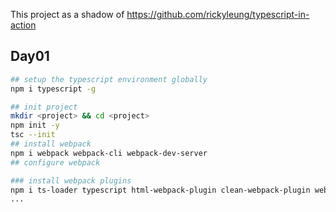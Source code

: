 This project as a shadow of https://github.com/rickyleung/typescript-in-action

## Day01

```sh
## setup the typescript environment globally
npm i typescript -g

## init project
mkdir <project> && cd <project>
npm init -y
tsc --init
## install webpack
npm i webpack webpack-cli webpack-dev-server
## configure webpack

### install webpack plugins
npm i ts-loader typescript html-webpack-plugin clean-webpack-plugin webpack-merge -D
...
```